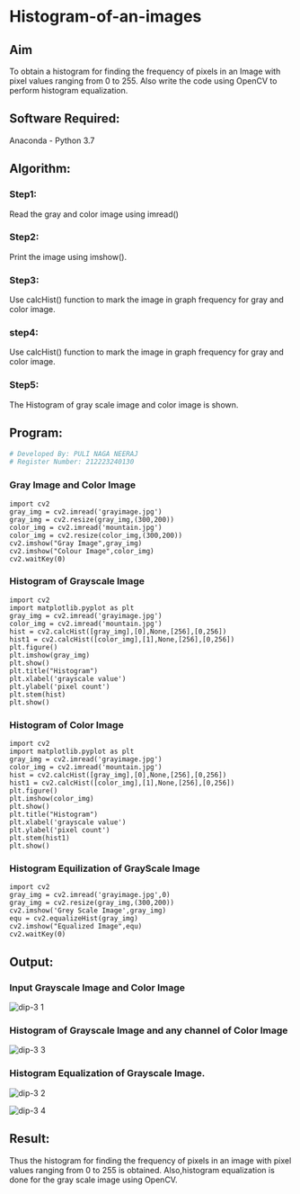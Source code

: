 # Histogram-of-an-images
## Aim
To obtain a histogram for finding the frequency of pixels in an Image with pixel values ranging from 0 to 255. Also write the code using OpenCV to perform histogram equalization.

## Software Required:
Anaconda - Python 3.7

## Algorithm:
### Step1:
Read the gray and color image using imread()

### Step2:
Print the image using imshow().



### Step3:
Use calcHist() function to mark the image in graph frequency for gray and color image.

### step4:
Use calcHist() function to mark the image in graph frequency for gray and color image.

### Step5:
The Histogram of gray scale image and color image is shown.


## Program:
```python
# Developed By: PULI NAGA NEERAJ
# Register Number: 212223240130
```
### Gray Image and Color Image
```
import cv2
gray_img = cv2.imread('grayimage.jpg')
gray_img = cv2.resize(gray_img,(300,200))
color_img = cv2.imread('mountain.jpg')
color_img = cv2.resize(color_img,(300,200))
cv2.imshow("Gray Image",gray_img)
cv2.imshow("Colour Image",color_img)
cv2.waitKey(0)
```
### Histogram of Grayscale Image
```
import cv2
import matplotlib.pyplot as plt
gray_img = cv2.imread('grayimage.jpg')
color_img = cv2.imread('mountain.jpg')
hist = cv2.calcHist([gray_img],[0],None,[256],[0,256])
hist1 = cv2.calcHist([color_img],[1],None,[256],[0,256])
plt.figure()
plt.imshow(gray_img)
plt.show()
plt.title("Histogram")
plt.xlabel('grayscale value')
plt.ylabel('pixel count')
plt.stem(hist)
plt.show()
```
### Histogram of Color Image
```
import cv2
import matplotlib.pyplot as plt
gray_img = cv2.imread('grayimage.jpg')
color_img = cv2.imread('mountain.jpg')
hist = cv2.calcHist([gray_img],[0],None,[256],[0,256])
hist1 = cv2.calcHist([color_img],[1],None,[256],[0,256])
plt.figure()
plt.imshow(color_img)
plt.show()
plt.title("Histogram")
plt.xlabel('grayscale value')
plt.ylabel('pixel count')
plt.stem(hist1)
plt.show()
```
### Histogram Equilization of GrayScale Image
```
import cv2
gray_img = cv2.imread('grayimage.jpg',0)
gray_img = cv2.resize(gray_img,(300,200))
cv2.imshow('Grey Scale Image',gray_img)
equ = cv2.equalizeHist(gray_img)
cv2.imshow("Equalized Image",equ)
cv2.waitKey(0)
```
## Output:
### Input Grayscale Image and Color Image
![dip-3 1](https://github.com/PuliNagaNeeraj/Histogram-of-an-images/assets/138849173/f5970f82-350a-4572-a874-0534751b5a1d)

### Histogram of Grayscale Image and any channel of Color Image
![dip-3 3](https://github.com/PuliNagaNeeraj/Histogram-of-an-images/assets/138849173/b57d2a73-04ba-4f00-9f3d-38ee8a2306d5)

### Histogram Equalization of Grayscale Image.
![dip-3 2](https://github.com/PuliNagaNeeraj/Histogram-of-an-images/assets/138849173/d01cacf7-3667-4e36-900d-0d2ef1a0b15e)

![dip-3 4](https://github.com/PuliNagaNeeraj/Histogram-of-an-images/assets/138849173/ae00b34e-7248-497b-9003-1d9c81e25ae0)

## Result: 
Thus the histogram for finding the frequency of pixels in an image with pixel values ranging from 0 to 255 is obtained. Also,histogram equalization is done for the gray scale image using OpenCV.
